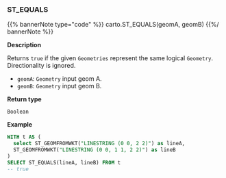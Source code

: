 ### ST_EQUALS

{{% bannerNote type="code" %}}
carto.ST_EQUALS(geomA, geomB)
{{%/ bannerNote %}}

**Description**

Returns `true` if the given `Geometries` represent the same logical `Geometry`. Directionality is ignored.

* `geomA`: `Geometry` input geom A.
* `geomB`: `Geometry` input geom B.

**Return type**

`Boolean`

**Example**

```sql
WITH t AS (
  select ST_GEOMFROMWKT("LINESTRING (0 0, 2 2)") as lineA,
  ST_GEOMFROMWKT("LINESTRING (0 0, 1 1, 2 2)") as lineB
)
SELECT ST_EQUALS(lineA, lineB) FROM t
-- true
```